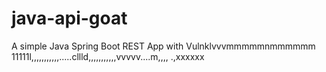 # java-api-goat

A simple Java Spring Boot REST App with Vulnklvvvmmmmmnmmmmmm
11111l,,,,,,,,,,,.....cllld,,,,,,,,,,,vvvvv....m,,,,
.,xxxxxx
